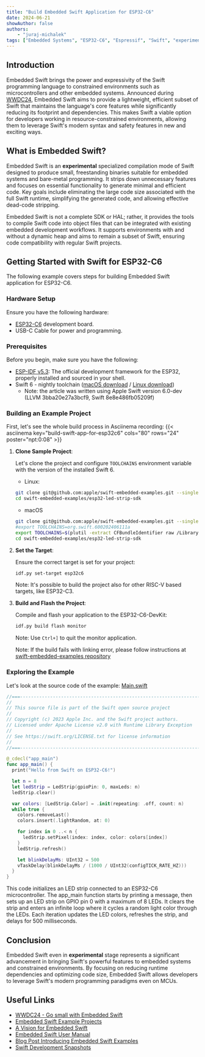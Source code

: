 ```yaml
---
title: "Build Embedded Swift Application for ESP32-C6"
date: 2024-06-21
showAuthor: false
authors:
    - "juraj-michalek"
tags: ["Embedded Systems", "ESP32-C6", "Espressif", "Swift", "experimental"]
---
```


## Introduction

Embedded Swift brings the power and expressivity of the Swift programming language to constrained environments such as microcontrollers and other embedded systems. Announced during [WWDC24](https://developer.apple.com/videos/play/wwdc2024/10197/), Embedded Swift aims to provide a lightweight, efficient subset of Swift that maintains the language's core features while significantly reducing its footprint and dependencies. This makes Swift a viable option for developers working in resource-constrained environments, allowing them to leverage Swift's modern syntax and safety features in new and exciting ways.

## What is Embedded Swift?

Embedded Swift is an **experimental** specialized compilation mode of Swift designed to produce small, freestanding binaries suitable for embedded systems and bare-metal programming. It strips down unnecessary features and focuses on essential functionality to generate minimal and efficient code. Key goals include eliminating the large code size associated with the full Swift runtime, simplifying the generated code, and allowing effective dead-code stripping.

Embedded Swift is not a complete SDK or HAL; rather, it provides the tools to compile Swift code into object files that can be integrated with existing embedded development workflows. It supports environments with and without a dynamic heap and aims to remain a subset of Swift, ensuring code compatibility with regular Swift projects.

## Getting Started with Swift for ESP32-C6

The following example covers steps for building Embedded Swift application for ESP32-C6.

### Hardware Setup

Ensure you have the following hardware:

- [ESP32-C6](https://www.espressif.com/en/products/socs/esp32-c6) development board.
- USB-C Cable for power and programming.

### Prerequisites

Before you begin, make sure you have the following:

- [ESP-IDF v5.3](https://docs.espressif.com/projects/esp-idf/en/release-v5.3/esp32/get-started/index.html): The official development framework for the ESP32, properly installed and sourced in your shell.
- Swift 6 - nightly toolchain ([macOS download](https://www.swift.org/install/macos/#development-snapshots) / [Linux download](https://www.swift.org/install/linux))
  - Note: the article was written using Apple Swift version 6.0-dev (LLVM 3bba20e27a3bcf9, Swift 8e8e486fb05209f)

### Building an Example Project

First, let's see the whole build process in Asciinema recording:
{{< asciinema key="build-swift-app-for-esp32c6" cols="80" rows="24" poster="npt:0:08" >}}

1. **Clone Sample Project**:

   Let's clone the project and configure `TOOLCHAINS` environment variable with the version of the installed Swift 6.


   - Linux:
   ```bash
   git clone git@github.com:apple/swift-embedded-examples.git --single-branch --branch main
   cd swift-embedded-examples/esp32-led-strip-sdk
   ```

   - macOS
   ```bash
   git clone git@github.com:apple/swift-embedded-examples.git --single-branch --branch main
   #export TOOLCHAINS=org.swift.600202406111a
   export TOOLCHAINS=$(plutil -extract CFBundleIdentifier raw /Library/Developer/Toolchains/swift-latest.xctoolchain/Info.plist)
   cd swift-embedded-examples/esp32-led-strip-sdk
   ```


2. **Set the Target**:

   Ensure the correct target is set for your project:

   ```bash
   idf.py set-target esp32c6
   ```

   Note: It's possible to build the project also for other RISC-V based targets, like ESP32-C3.

3. **Build and Flash the Project**:

   Compile and flash your application to the ESP32-C6-DevKit:

   ```bash
   idf.py build flash monitor
   ```

   Note: Use `Ctrl+]` to quit the monitor application.

   Note: If the build fails with linking error, please follow instructions at [swift-embedded-examples repository](https://github.com/apple/swift-embedded-examples/issues/17#issuecomment-2174606877)

### Exploring the Example

Let's look at the source code of the example: [Main.swift](https://github.com/apple/swift-embedded-examples/blob/main/esp32-led-strip-sdk/main/Main.swift)
```swift
//===----------------------------------------------------------------------===//
//
// This source file is part of the Swift open source project
//
// Copyright (c) 2023 Apple Inc. and the Swift project authors.
// Licensed under Apache License v2.0 with Runtime Library Exception
//
// See https://swift.org/LICENSE.txt for license information
//
//===----------------------------------------------------------------------===//

@_cdecl("app_main")
func app_main() {
  print("Hello from Swift on ESP32-C6!")

  let n = 8
  let ledStrip = LedStrip(gpioPin: 0, maxLeds: n)
  ledStrip.clear()

  var colors: [LedStrip.Color] = .init(repeating: .off, count: n)
  while true {
    colors.removeLast()
    colors.insert(.lightRandom, at: 0)

    for index in 0 ..< n {
      ledStrip.setPixel(index: index, color: colors[index])
    }
    ledStrip.refresh()

    let blinkDelayMs: UInt32 = 500
    vTaskDelay(blinkDelayMs / (1000 / UInt32(configTICK_RATE_HZ)))
  }
}
```

This code initializes an LED strip connected to an ESP32-C6 microcontroller. The app_main function starts by printing a message, then sets up an LED strip on GPIO pin 0 with a maximum of 8 LEDs. It clears the strip and enters an infinite loop where it cycles a random light color through the LEDs. Each iteration updates the LED colors, refreshes the strip, and delays for 500 milliseconds.

## Conclusion

Embedded Swift even in **experimental** stage represents a significant advancement in bringing Swift's powerful features to embedded systems and constrained environments. By focusing on reducing runtime dependencies and optimizing code size, Embedded Swift allows developers to leverage Swift's modern programming paradigms even on MCUs.

## Useful Links

- [WWDC24 - Go small with Embedded Swift](https://developer.apple.com/videos/play/wwdc2024/10197/)
- [Embedded Swift Example Projects](https://github.com/apple/swift-embedded-examples/tree/main/esp32-led-strip-sdk)
- [A Vision for Embedded Swift](https://github.com/apple/swift-evolution/blob/main/visions/embedded-swift.md)
- [Embedded Swift User Manual](https://github.com/apple/swift/tree/main/docs/EmbeddedSwift/UserManual.md)
- [Blog Post Introducing Embedded Swift Examples](https://www.swift.org/blog/embedded-swift-examples/)
- [Swift Development Snapshots](https://www.swift.org/download/#snapshots)
